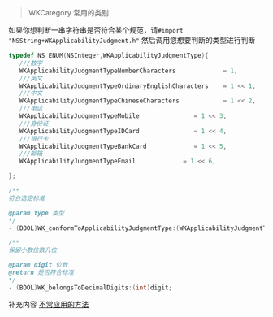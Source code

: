 > WKCategory
常用的类别
    
 如果你想判断一串字符串是否符合某个规范，请`#import "NSString+WKApplicabilityJudgment.h"`
 然后调用您想要判断的类型进行判断
 ```objective-c 
 typedef NS_ENUM(NSInteger,WKApplicabilityJudgmentType){
    ///数字
    WKApplicabilityJudgmentTypeNumberCharacters             = 1,
    ///英文
    WKApplicabilityJudgmentTypeOrdinaryEnglishCharacters    = 1 << 1,
    ///中文
    WKApplicabilityJudgmentTypeChineseCharacters            = 1 << 2,
    ///电话
    WKApplicabilityJudgmentTypeMobile               = 1 << 3,
    ///身份证
    WKApplicabilityJudgmentTypeIDCard               = 1 << 4,
    ///银行卡
    WKApplicabilityJudgmentTypeBankCard             = 1 << 5,
    ///邮箱
    WKApplicabilityJudgmentTypeEmail             = 1 << 6,

};

/**
 符合选定标准
 
 @param type 类型
 */
- (BOOL)WK_conformToApplicabilityJudgmentType:(WKApplicabilityJudgmentType)type;

/**
 保留小数位数几位

 @param digit 位数
 @return 是否符合标准
 */
- (BOOL)WK_belongsToDecimalDigits:(int)digit;

 ```
 
补充内容
[不常应用的方法](./METHOD.md)

